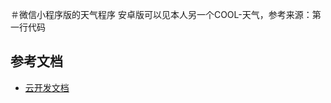 ＃微信小程序版的天气程序
安卓版可以见本人另一个COOL-天气，参考来源：第一行代码

## 参考文档

- [云开发文档](https://developers.weixin.qq.com/miniprogram/dev/wxcloud/basis/getting-started.html)

